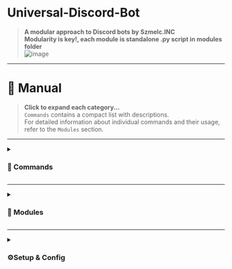 
# **Universal-Discord-Bot**  
> **A modular approach to Discord bots by Szmelc.INC** \
> **Modularity is key!, each module is standalone .py script in modules folder**  \
![image](https://github.com/user-attachments/assets/7f3494c0-581f-4398-b53a-11fce9e5695e)

---

# 📖 **Manual**  
> **Click to expand each category...**  
> `Commands` contains a compact list with descriptions.  
> For detailed information about individual commands and their usage, refer to the `Modules` section.

---

<details>
<summary><h3>📜 Commands</h3></summary>

#### **ADMIN COMMANDS**
```
shell          - Access server's shell (Poorman's terminal over Discord)
upload         - Upload local file from server to Discord
dm             - Send direct message from bot to specified user
listroles      - List all roles specified user has
addrole        - Add a role to user
removerole     - Remove role from user
startpresence  - Start rich presence
stoppresence   - Stop rich presence
updatepresence - Update rich presence
```

#### **USER COMMANDS**
```
yt           - Search for a video on YouTube
mp3          - Convert YT URL to mp3
mp4          - Convert YT URL to mp4
cmd          - Same as `shell` but very restricted
joke         - Tell joke (Polish jokes from sadistic.pl)
bomba        - Tell Kapitan Bomba quote
boner        - Tell Bogdan Boner quote
crypto       - Fetch recent cryptocurrency prices
losowe       - Fetch random meme from jbzd.com.pl/losowe
game         - Start Tictactoe game between two users
```
#### **VC [MUSIC]**
```
join    - Join user's voice channel
leave   - Leave voice channel
play    - Play song, or add to queue
stop    - Stop music
skip    - Skip current song
queue   - List current queue
```

#### **MISC**
```
textemoji    - Print some random text emojis
coinflip     - Flip a coin
diceroll     - Roll a dice (either D6 or D20)
randomstring - Generate random string of characters
```

#### **NSFW**
```
cycki        - Fetch random NSFW picture from zmarsa.pl
furry        - Fetch some furry arts
```

</details>

---

<details>
<summary><h3>🧩 Modules</h3></summary>

#### **Commands by Module:**

> `shell.py`
```bash
shell <COMMAND>
```

> `cmd.py`
```bash
cmd <[figlet/toilet/cowsay/fortune/uptime]>
```

> `yt.py`
```bash
yt "search query"
```

> `dlp.py`
```bash
mp3 <URL>
mp4 <URL>
```

> `file_upload.py`
```bash
upload #channel /path/to/file
```

> `dm.py`
```bash
dm @user <Message>
```

> `tictactoe.py`
```bash
game @user1 @user2
```

> `role_manager.py`
```bash
listroles @user
addrole @user @role
removerole @user @role
```

> `rng.py`
```bash
coinflip
diceroll [6/20]
randomstring [Length]
```

> `losowe.py`
```bash
losowe
```

> `jokes.py`
```bash
joke
```

> `furry.py`
```bash
furry <search query>
```

> `emote.py`
```bash
textemoji
```

> `cycki.py`
```bash
cycki
```

> `crypto.py`
```bash
crypto
crypto <SYMBOL>
```

> `bomba.py`
```bash
bomba
```

> `boner.py`
```bash
boner
```

> `rich_presence.py`
```bash
startpresence
stoppresence
updatepresence <field> <value>
```

> `responses.py`
- Gives % for bot to reply to chat messages, see [misc/responses.txt] \
- Example responses.txt format:
```bash
keyword 1:reponse 1, response 2
keyword 2:response x, response y
```

> `music_vc.py`
```bash
join
leave
play <URL>
stop
skip
queue
```

</details>

---

<details>
<summary><h3>⚙️Setup & Config</h3></summary>

# Installation & Setup
> **Download source code with:**
```bash
git clone https://github.com/Szmelc-INC/Universal-Discord-Bot
cd Universal-Discord-Bot
```
> **Install dependencies with:**
```bash
python3 -m pip install -r requirements.txt
```
> **Now set your details like token, in `config.json`, when done, start the bot with:**
```bash
# CLI Interface
python3 main.py

# Directly
python3 main.py <bot_name>

# In Background (Bash)
nohup python3 main.py <bot_name> &
```

### Config.json
> Configure multiple bots by specifying:  
> preferred name, token, prefix, path to modules, and optionally either white or blacklisted modules for each bot. \
> <bot_name> parameter is just for you to tell script which one you mean, tho try to avoid very special characters and spaces, \
> If bot name has spaces, add `""` around name while running start commands.
```json
{
  "<bot_name>": {
    "token": "TOKEN",
    "command_prefix": "!",
    "modules_folder": "modules",
    "enabled_modules": [],
    "disabled_modules": []
  },
  "Universal Bot": {
    "token": "TOKEN",
    "command_prefix": "/",
    "modules_folder": "/path/to/modules",
    "enabled_modules": [],
    "disabled_modules": ["examplemodule"]
  }
}
```

</details>

